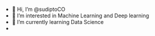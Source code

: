 - 👋 Hi, I’m @sudiptoCO
- 👀 I’m interested in Machine Learning and Deep learning
- 🌱 I’m currently learning Data Science 
-


<!---
sudiptoCO/sudiptoCO is a ✨ special ✨ repository because its `README.md` (this file) appears on your GitHub profile.
You can click the Preview link to take a look at your changes.
--->
